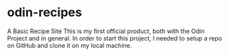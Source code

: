 # odin-recipes
A Basic Recipe Site
This is my first official product, both with the Odin Project and in general. In order to start this project, I needed to setup a repo on GitHub and clone it on my local machine.